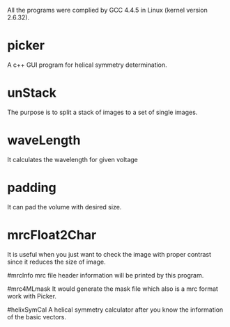 All the programs were complied by GCC 4.4.5 in Linux (kernel version 2.6.32).
# picker
A c++ GUI program for helical symmetry determination.

# unStack
The purpose is to split a stack of images to a set of single images.

# waveLength
It calculates the wavelength for given voltage

# padding
It can pad the volume with desired size.

# mrcFloat2Char
It is useful when you just want to check the image with proper contrast since it reduces the size of image.

#mrcInfo
mrc file header information will be printed by this program.

#mrc4MLmask
It would generate the mask file which also is a mrc format work with Picker.

#helixSymCal
A helical symmetry calculator after you know the information of the basic vectors.
